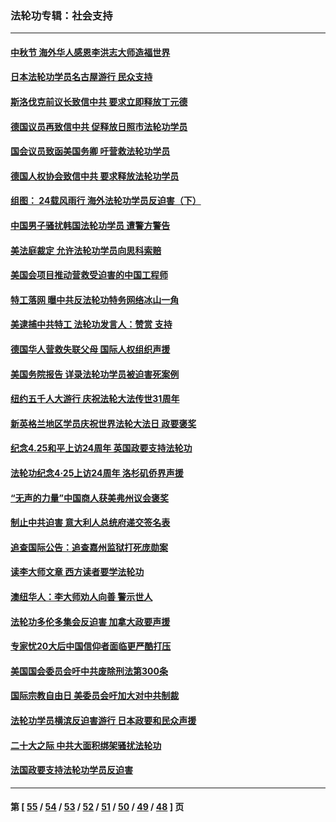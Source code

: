 ### 法轮功专辑：社会支持
---
#### [中秋节 海外华人感恩李洪志大师造福世界](../../pages/nf4386/n14084051.md?10130430) 
#### [日本法轮功学员名古屋游行 民众支持](../../pages/nf4386/n14077424.md?10130430) 
#### [斯洛伐克前议长致信中共 要求立即释放丁元德](../../pages/nf4386/n14074619.md?10130430) 
#### [德国议员再致信中共 促释放日照市法轮功学员](../../pages/nf4386/n14069901.md?10130430) 
#### [国会议员致函美国务卿 吁营救法轮功学员](../../pages/nf4386/n14068427.md?10130430) 
#### [德国人权协会致信中共 要求释放法轮功学员](../../pages/nf4386/n14045330.md?10130430) 
#### [组图： 24载风雨行 海外法轮功学员反迫害（下）](../../pages/nf4386/n14030279.md?10130430) 
#### [中国男子骚扰韩国法轮功学员 遭警方警告](../../pages/nf4386/n14033245.md?10130430) 
#### [美法庭裁定 允许法轮功学员向思科索赔](../../pages/nf4386/n14030620.md?10130430) 
#### [美国会项目推动营救受迫害的中国工程师](../../pages/nf4386/n14019887.md?10130430) 
#### [特工落网 曝中共反法轮功特务网络冰山一角](../../pages/nf4386/n14006412.md?10130430) 
#### [美逮捕中共特工 法轮功发言人：赞赏 支持](../../pages/nf4386/n14005107.md?10130430) 
#### [德国华人营救失联父母 国际人权组织声援](../../pages/nf4386/n14002019.md?10130430) 
#### [美国务院报告 详录法轮功学员被迫害死案例](../../pages/nf4386/n13997752.md?10130430) 
#### [纽约五千人大游行 庆祝法轮大法传世31周年](../../pages/nf4386/n13995110.md?10130430) 
#### [新英格兰地区学员庆祝世界法轮大法日 政要褒奖](../../pages/nf4386/n13990800.md?10130430) 
#### [纪念4.25和平上访24周年 英国政要支持法轮功](../../pages/nf4386/n13984057.md?10130430) 
#### [法轮功纪念4·25上访24周年 洛杉矶侨界声援](../../pages/nf4386/n13978796.md?10130430) 
#### [“无声的力量”中国商人获美弗州议会褒奖](../../pages/nf4386/n13941208.md?10130430) 
#### [制止中共迫害 意大利人总统府递交签名表](../../pages/nf4386/n13933726.md?10130430) 
#### [追查国际公告：追查嘉州监狱打死庞勋案](../../pages/nf4386/n13933461.md?10130430) 
#### [读李大师文章 西方读者要学法轮功](../../pages/nf4386/n13925142.md?10130430) 
#### [澳纽华人：李大师劝人向善 警示世人](../../pages/nf4386/n13924146.md?10130430) 
#### [法轮功多伦多集会反迫害 加拿大政要声援](../../pages/nf4386/n13881303.md?10130430) 
#### [专家忧20大后中国信仰者面临更严酷打压](../../pages/nf4386/n13874993.md?10130430) 
#### [美国国会委员会吁中共废除刑法第300条](../../pages/nf4386/n13868121.md?10130430) 
#### [国际宗教自由日 美委员会吁加大对中共制裁](../../pages/nf4386/n13855021.md?10130430) 
#### [法轮功学员横滨反迫害游行 日本政要和民众声援](../../pages/nf4386/n13847132.md?10130430) 
#### [二十大之际 中共大面积绑架骚扰法轮功](../../pages/nf4386/n13846381.md?10130430) 
#### [法国政要支持法轮功学员反迫害](../../pages/nf4386/n13841970.md?10130430) 

---
#### 第 [ [55](./55.md?10130430) / [54](./54.md?10130430) / [53](./53.md?10130430) / [52](./52.md?10130430) / [51](./51.md?10130430) / [50](./50.md?10130430) / [49](./49.md?10130430) / [48](./48.md?10130430) ] 页
